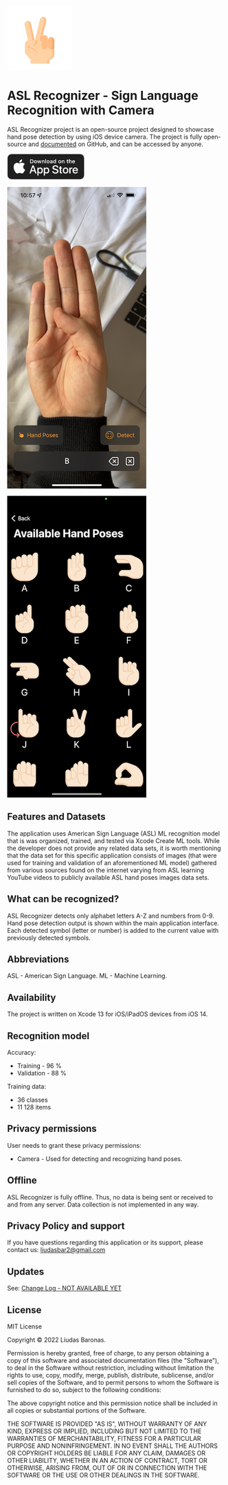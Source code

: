 ![Logo](https://github.com/liudasbar/ASL-Recognizer/blob/main/ASL-Recognizer/Resources/ForReadMe/App-Icon-150.png)
# ASL Recognizer - Sign Language Recognition with Camera

ASL Recognizer project is an open-source project designed to showcase hand pose detection by using iOS device camera. The project is fully open-source and [documented](https://github.com/liudasbar/ASL-Recognizer) on GitHub, and can be accessed by anyone.

[![Download on the App Store](https://raw.githubusercontent.com/liudasbar/Authentity/master/App_Store_Badge_180px.jpg)](https://apps.apple.com/us/app/authentity/id1511791665)

![Image](https://github.com/liudasbar/ASL-Recognizer/blob/main/ASL-Recognizer/Resources/ForReadMe/IMG_0123_700.PNG)

![Image](https://github.com/liudasbar/ASL-Recognizer/blob/main/ASL-Recognizer/Resources/ForReadMe/IMG_0124_700.PNG)

## Features and Datasets

The application uses American Sign Language (ASL) ML recognition model that is was organized, trained, and tested via Xcode Create ML tools. While the developer does not provide any related data sets, it is worth mentioning that the data set for this specific application consists of images (that were used for training and validation of an aforementioned ML model) gathered from various sources found on the internet varying from ASL learning YouTube videos to publicly available ASL hand poses images data sets.

## What can be recognized?

ASL Recognizer detects only alphabet letters A-Z and numbers from 0-9. Hand pose detection output is shown within the main application interface. Each detected symbol (letter or number) is added to the current value with previously detected symbols.

## Abbreviations

ASL - American Sign Language.
ML - Machine Learning.

## Availability

The project is written on Xcode 13 for iOS/iPadOS devices from iOS 14.

## Recognition model

Accuracy:
* Training - 96 %
* Validation - 88 %

Training data:
* 36 classes
* 11 128 items

## Privacy permissions

User needs to grant these privacy permissions:
* Camera - Used for detecting and recognizing hand poses.

## Offline

ASL Recognizer is fully offline. Thus, no data is being sent or received to and from any server. Data collection is not implemented in any way.

## Privacy Policy and support

If you have questions regarding this application or its support, please contact us: liudasbar2@gmail.com

## Updates

See: [Change Log - NOT AVAILABLE YET](https://github.com/liudasbar/Authentity/blob/master/ASL-Recognizer/CHANGELOG.md)

## License

MIT License

Copyright © 2022 Liudas Baronas.

Permission is hereby granted, free of charge, to any person obtaining a copy
of this software and associated documentation files (the "Software"), to deal
in the Software without restriction, including without limitation the rights
to use, copy, modify, merge, publish, distribute, sublicense, and/or sell
copies of the Software, and to permit persons to whom the Software is
furnished to do so, subject to the following conditions:

The above copyright notice and this permission notice shall be included in all
copies or substantial portions of the Software.

THE SOFTWARE IS PROVIDED "AS IS", WITHOUT WARRANTY OF ANY KIND, EXPRESS OR
IMPLIED, INCLUDING BUT NOT LIMITED TO THE WARRANTIES OF MERCHANTABILITY,
FITNESS FOR A PARTICULAR PURPOSE AND NONINFRINGEMENT. IN NO EVENT SHALL THE
AUTHORS OR COPYRIGHT HOLDERS BE LIABLE FOR ANY CLAIM, DAMAGES OR OTHER
LIABILITY, WHETHER IN AN ACTION OF CONTRACT, TORT OR OTHERWISE, ARISING FROM,
OUT OF OR IN CONNECTION WITH THE SOFTWARE OR THE USE OR OTHER DEALINGS IN THE
SOFTWARE.
